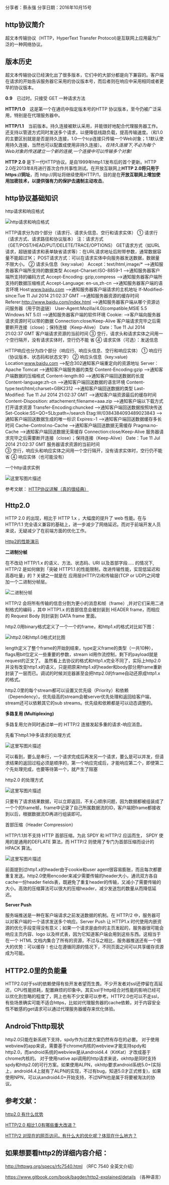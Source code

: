 分享者：蔡永强
分享日期：2016年10月15号


http协议简介
--------

超文本传输协议（HTTP，HyperText Transfer Protocol)是互联网上应用最为广泛的一种网络协议。

版本历史
----

超文本传输协议已经演化出了很多版本，它们中的大部分都是向下兼容的。客户端在请求的开始告诉服务器它采用的协议版本号，而后者则在响应中采用相同或者更早的协议版本。

**0.9**　已过时。只接受 GET 一种请求方法

**HTTP/1.0**　这是第一个在通讯中指定版本号的HTTP 协议版本，至今仍被广泛采用，特别是在代理服务器中。

**HTTP/1.1**　当前版本。持久连接被默认采用，并能很好地配合代理服务器工作。还支持以管道方式同时发送多个请求，以便降低线路负载，提高传输速度。（和1.0的主要区别就是是否是持久连接，1.0一个tcp连接只传输一个Web对象；1.1默认使用持久连接，当然也可以配置成使用非持久连接）。
*在持久连接下,不必为每个Web对象的传送建立一个新的连接,一个连接中可以传输多个对象!*

**HTTP 2.0** 是下一代HTTP协议。是自1999年http1.1发布后的首个更新。HTTP 2.0在2013年8月进行首次合作共事性测试。在开放互联网上**HTTP 2.0将只用于https://网址**，而 http://网址将继续使用HTTP/1，目的是在**开放互联网上增加使用加密技术，以提供强有力的保护去遏制主动攻击**。

http协议基础知识
----------

http请求和响应格式

![http请求和响应格式](http://img.blog.csdn.net/20161015163644115)

 HTTP请求分为四个部分（请求行、请求头信息、空行和请求实体） 
① 请求行（请求方式、请求路径和协议版本） 
注：请求方式（GET/POST/HEAD/PUT/DELETE/TRACE/OPTIONS）
 GET请求方式（如URL请求，超链接请求和表单缺省请求等）：在URL请求地址后附带参数，通常数据容量不能超过1K； 
POST请求方式：可以在请求实体中向服务器发送数据，数据量不限大小。
 ② 请求头信息（key:value） 
Accept：text/html,image/*  ——>通知服务器客户端所支持的数据类型
 Accept-Charset:ISO-8859-1  ——>通知服务器客户端所支持的编码方式 Accept-Encoding: gzip,compress  ——>通知服务器客户端所支持的数据压缩格式 
Accept-Language: en-us,zh-cn ——>通知服务器客户端的语言环境 
Host:www.baidu.com ——>通知服务器客户端请求的主机地址 
If-Modified-since:Tue 11 Jul 2014 21:02:37 GMT ——>通知服务器资源的缓存时间 
Referer:http://www.baidu.com/index.html ——>通知服务器客户端从哪个资源访问服务器（用于防盗链） 
User-Agent:Mozilla/4.0(compatible;MSIE 5.5 Windows NT 5.0) ——>通知服务器客户端的软件环境 
Cookie: ——>客户端向服务器请求资源时可以带的数据 
Connection:close/Keep-Alive 客户端请求完毕之后需要断开连接（close）；保持连接（Keep-Alive） 
Date：Tue 11 Jul 2014 21:02:37 GMT 客户端请求资源的当前时间 
③ 空行，请求头和请求实体之间用一个空行隔开，没有请求实体时，空行仍不能
省 
④ 请求实体（可选）：发送信息

 HTTP响应也分为四个部分（响应行、响应头信息、空行和响应实体） 
① 响应行（协议版本、状态码和状态文字）
② 响应头信息（key:value) 
Location:www.baidu.com ——>配合302通知客户端重定向的资源地址
 Server：Apache Tomcat ——>通知客户端服务器的类型 
 Content-Encoding:gzip ——>通知客户端数据的压缩格式 Content-length:80 ——>通知客户端回送数据的长度 
Content-language:zh-cn ——>通知客户端回送数据的语言环境 
Content-type:text/html;charset=GBK2312 ——>通知客户端回送数据的类型 
Last-Modified: Tue 11 Jul 2014 21:02:37 GMT ——>通知客户端资源最后的缓存时间 
Content-Disposition: attachement;filename=aaa.zip ——>通知客户端以下载方式打开请求资源 
Transfer-Encoding:chuncked ——>通知客户端回送数据按照块传送 
Set-Cookie:SS=QO=5Lb;path=/search 
Etag:W/0384384093489023843  ——>通知客户端回送数据生成的唯一标识
 Expires:-1 ——>通知客户端回送数据缓存多长时间 
Cache-Control:no-Cache ——>通知客户端回送数据无需缓存
 Pragma:no-Cache ——>通知客户端回送数据无需缓存 
Connection:close/Keep-Alive 服务器请求完毕之后需要断开连接（close）；保持连接（Keep-Alive） 
Date：Tue 11 Jul 2014 21:02:37 GMT 服务器请求资源的当前时间  
③ 空行，响应头和响应实体之间用一个空行隔开，没有请求实体时，空行仍不能
省 
④ 响应实体（也可能没有）

一个http请求实例

![这里写图片描述](http://img.blog.csdn.net/20161015165620366)

参考文献：
[HTTP协议详解（真的很经典）](http://www.cnblogs.com/li0803/archive/2008/11/03/1324746.html)

Http2.0
-------

HTTP 2.0 的出现，相比于 HTTP 1.x ，大幅度的提升了 web 性能。在与 HTTP/1.1 完全语义兼容的基础上，进一步减少了网络延迟。而对于前端开发人员来说，无疑减少了在前端方面的优化工作。

[Http2的性能演示](https://http2.akamai.com/demo)

**二进制分帧**

在不改动 HTTP/1.x 的语义、方法、状态码、URI 以及首部字段….. 的情况下, HTTP/2 是如何做到「突破 HTTP1.1 的性能限制，改进传输性能，实现低延迟和高吞吐量」的 ?
关键之一就是在 应用层(HTTP/2)和传输层(TCP or UDP)之间增加一个二进制分帧层。

![二进制分帧](http://img.blog.csdn.net/20161015214247126)

HTTP/2 会将所有传输的信息分割为更小的消息和帧（frame）,并对它们采用二进制格式的编码 ，其中 HTTP1.x 的首部信息会被封装到 HEADER frame，而相应的 Request Body 则封装到 DATA frame 里面。

http2.0用binary格式定义了一个一个的frame，和http1.x的格式对比如下图：

![http2.0和http1.0格式对比图](http://img.blog.csdn.net/20161015214543690)

length定义了整个frame的开始到结束，type定义frame的类型（一共10种），flags用bit位定义一些重要的参数，stream id用作流控制，剩下的payload就是request的正文了。
虽然看上去协议的格式和http1.x完全不同了，实际上http2.0并没有改变http1.x的语义，只是把原来http1.x的header和body部分用frame重新封装了一层而已。调试的时候浏览器甚至会把http2.0的frame自动还原成http1.x的格式。

http2.0里的每个stream都可以设置又优先级（Priority）和依赖（Dependency）。优先级高的stream会被server优先处理和返回给客户端，stream还可以依赖其它的sub streams。优先级和依赖都是可以动态调整的。

**多路复用 (Multiplexing)**

多路复用允许同时通过单一的 HTTP/2 连接发起多重的请求-响应消息。

先看下http1.1中多请求的处理方式

![这里写图片描述](http://img.blog.csdn.net/20161015221100950)

可以看到，要么是串行，一个请求完成后再发另一个请求，要么是可以并发，但请求结果的返回过程必须是顺序的，第一个响应完成后，才能响应第二个，即使第二个先处理完成，也要等待第一个，就产生了阻塞

http2.0 的处理方式

![这里写图片描述](http://img.blog.csdn.net/20161015221207904)

只要有了请求结果数据，可以立即返回，不关心顺序问题，因为数据都被组装成了一个个的frame帧，frame中记录了自己所属数据流的ID，客户端把frame都接收到以后，根据数据流ID再进行组装即可。

首部压缩（Header Compression）

HTTP/1.1并不支持 HTTP 首部压缩，为此 SPDY 和 HTTP/2 应运而生， SPDY 使用的是通用的DEFLATE 算法，而 HTTP/2 则使用了专门为首部压缩而设计的 HPACK 算法。

![这里写图片描述](http://img.blog.csdn.net/20161015222726317)

前面提到过http1.x的header由于cookie和user agent很容易膨胀，而且每次都要重复发送。http2.0使用encoder来减少需要传输的header大小，通讯双方各自cache一份header fields表，既避免了重复header的传输，又减小了需要传输的大小。高效的压缩算法可以很大的压缩header，减少发送包的数量从而降低延迟。

**Server Push**

服务端推送是一种在客户端请求之前发送数据的机制。在 HTTP/2 中，服务器可以对客户端的一个请求发送多个响应。Server Push 让 HTTP1.x 时代使用内嵌资源的优化手段变得没有意义；如果一个请求是由你的主页发起的，服务器很可能会响应主页内容、logo 以及样式表，因为它知道客户端会用到这些东西。这相当于在一个 HTML 文档内集合了所有的资源，不过与之相比，服务器推送还有一个很大的优势：可以缓存！也让在遵循同源的情况下，不同页面之间可以共享缓存资源成为可能。

HTTP2.0里的负能量
------------

HTTP2.0对于ssl的依赖使得有些开发者望而生畏。不少开发者对ssl还停留在高延迟，CPU性能损耗，配置麻烦的印象中。其实ssl于http结合对性能的影响已经可以优化到忽略的程度了，网上也有不少文章可以参考。HTTP2.0也可以不走ssl，有些场景确实可能不适合https，比如对代理服务器的cache依赖，对于内容安全性不敏感的get请求可以通过代理服务器缓存来优化体验。

Android下http现状
--------------

http2.0只能在新系统下支持，spdy作为过渡方案仍然有存在的必要。
对于使用webview的app来说，需要基于chrome内核的webview才能支持spdy和http2.0，而android系统的webview是从android4.4（KitKat）才改成基于chrome内核的。
对于使用native api调用的http请求来说，okhttp是同时支持spdy和http2.0的可行方案。如果使用ALPN，okhttp要求android系统5.0+(实际上，android4.4上就有了ALPN的实现，不过有bug，知道5.0才正式修复)，如果使用NPN，可以从android4.0+开始支持，不过NPN也是属于将要被淘汰的协议。








参考文献：
-----

[http2.0 有什么优势](http://www.wtoutiao.com/p/Vc4H2T.html)

[HTTP/2.0 相比1.0有哪些重大改进？](http://www.zhihu.com/question/34074946)

[HTTP/2 对现在的网页访问，有什么大的优化呢？体现在什么地方？](https://www.zhihu.com/question/24774343/answer/96586977)

如果想要看http2的详细内容介绍：
------------------

http://httpwg.org/specs/rfc7540.html （RFC 7540  全英文介绍）

https://www.gitbook.com/book/bagder/http2-explained/details （各种语言）
